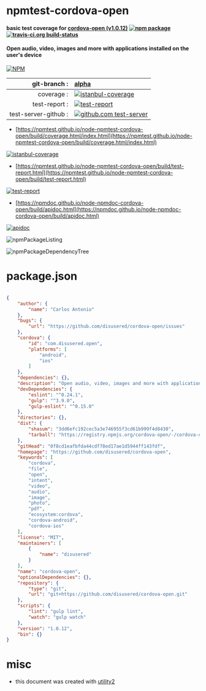 # npmtest-cordova-open

#### basic test coverage for  [cordova-open (v1.0.12)](https://github.com/disusered/cordova-open)  [![npm package](https://img.shields.io/npm/v/npmtest-cordova-open.svg?style=flat-square)](https://www.npmjs.org/package/npmtest-cordova-open) [![travis-ci.org build-status](https://api.travis-ci.org/npmtest/node-npmtest-cordova-open.svg)](https://travis-ci.org/npmtest/node-npmtest-cordova-open)

#### Open audio, video, images and more with applications installed on the user's device

[![NPM](https://nodei.co/npm/cordova-open.png?downloads=true&downloadRank=true&stars=true)](https://www.npmjs.com/package/cordova-open)

| git-branch : | [alpha](https://github.com/npmtest/node-npmtest-cordova-open/tree/alpha)|
|--:|:--|
| coverage : | [![istanbul-coverage](https://npmtest.github.io/node-npmtest-cordova-open/build/coverage.badge.svg)](https://npmtest.github.io/node-npmtest-cordova-open/build/coverage.html/index.html)|
| test-report : | [![test-report](https://npmtest.github.io/node-npmtest-cordova-open/build/test-report.badge.svg)](https://npmtest.github.io/node-npmtest-cordova-open/build/test-report.html)|
| test-server-github : | [![github.com test-server](https://npmtest.github.io/node-npmtest-cordova-open/GitHub-Mark-32px.png)](https://npmtest.github.io/node-npmtest-cordova-open/build/app/index.html) | | build-artifacts : | [![build-artifacts](https://npmtest.github.io/node-npmtest-cordova-open/glyphicons_144_folder_open.png)](https://github.com/npmtest/node-npmtest-cordova-open/tree/gh-pages/build)|

- [https://npmtest.github.io/node-npmtest-cordova-open/build/coverage.html/index.html](https://npmtest.github.io/node-npmtest-cordova-open/build/coverage.html/index.html)

[![istanbul-coverage](https://npmtest.github.io/node-npmtest-cordova-open/build/screenCapture.buildCi.browser.%252Ftmp%252Fbuild%252Fcoverage.lib.html.png)](https://npmtest.github.io/node-npmtest-cordova-open/build/coverage.html/index.html)

- [https://npmtest.github.io/node-npmtest-cordova-open/build/test-report.html](https://npmtest.github.io/node-npmtest-cordova-open/build/test-report.html)

[![test-report](https://npmtest.github.io/node-npmtest-cordova-open/build/screenCapture.buildCi.browser.%252Ftmp%252Fbuild%252Ftest-report.html.png)](https://npmtest.github.io/node-npmtest-cordova-open/build/test-report.html)

- [https://npmdoc.github.io/node-npmdoc-cordova-open/build/apidoc.html](https://npmdoc.github.io/node-npmdoc-cordova-open/build/apidoc.html)

[![apidoc](https://npmdoc.github.io/node-npmdoc-cordova-open/build/screenCapture.buildCi.browser.%252Ftmp%252Fbuild%252Fapidoc.html.png)](https://npmdoc.github.io/node-npmdoc-cordova-open/build/apidoc.html)

![npmPackageListing](https://npmtest.github.io/node-npmtest-cordova-open/build/screenCapture.npmPackageListing.svg)

![npmPackageDependencyTree](https://npmtest.github.io/node-npmtest-cordova-open/build/screenCapture.npmPackageDependencyTree.svg)



# package.json

```json

{
    "author": {
        "name": "Carlos Antonio"
    },
    "bugs": {
        "url": "https://github.com/disusered/cordova-open/issues"
    },
    "cordova": {
        "id": "com.disusered.open",
        "platforms": [
            "android",
            "ios"
        ]
    },
    "dependencies": {},
    "description": "Open audio, video, images and more with applications installed on the user's device",
    "devDependencies": {
        "eslint": "^0.24.1",
        "gulp": "^3.9.0",
        "gulp-eslint": "^0.15.0"
    },
    "directories": {},
    "dist": {
        "shasum": "3dd6efc192cec5a3e746955f3cd61b999f4d8430",
        "tarball": "https://registry.npmjs.org/cordova-open/-/cordova-open-1.0.12.tgz"
    },
    "gitHead": "0f8cd1eafbfda44cdf78ed17ae1d5944ff143fdf",
    "homepage": "https://github.com/disusered/cordova-open",
    "keywords": [
        "cordova",
        "file",
        "open",
        "intent",
        "video",
        "audio",
        "image",
        "photo",
        "pdf",
        "ecosystem:cordova",
        "cordova-android",
        "cordova-ios"
    ],
    "license": "MIT",
    "maintainers": [
        {
            "name": "disusered"
        }
    ],
    "name": "cordova-open",
    "optionalDependencies": {},
    "repository": {
        "type": "git",
        "url": "git+https://github.com/disusered/cordova-open.git"
    },
    "scripts": {
        "lint": "gulp lint",
        "watch": "gulp watch"
    },
    "version": "1.0.12",
    "bin": {}
}
```



# misc
- this document was created with [utility2](https://github.com/kaizhu256/node-utility2)
